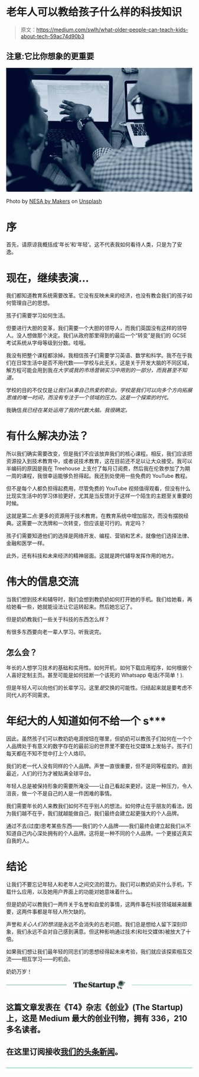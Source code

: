 # 老年人可以教给孩子什么样的科技知识

> 原文：<https://medium.com/swlh/what-older-people-can-teach-kids-about-tech-59ac74d90b3>

## 注意:它比你想象的更重要

![](img/b8de90f05b9a1a98c0bffb2b94886abb.png)

Photo by [NESA by Makers](https://unsplash.com/photos/BVr3XaBiWLU?utm_source=unsplash&utm_medium=referral&utm_content=creditCopyText) on [Unsplash](https://unsplash.com/search/photos/teach-technology?utm_source=unsplash&utm_medium=referral&utm_content=creditCopyText)

# 序

首先，请原谅我概括成‘年长’和‘年轻’。这不代表我如何看待人类，只是为了安逸。

# 现在，继续表演…

我们都知道教育系统需要改革。它没有反映未来的经济，也没有教会我们的孩子如何管理自己的思想。

孩子们需要学习如何生活。

但要进行大胆的变革，我们需要一个大胆的领导人，而我们英国没有这样的领导人。没人想做那个决定。我们从政府那里得到的最后一个“转变”是我们的 GCSE 考试系统从字母等级到分数。哇哦。

我没有把整个课程都涂掉。我相信孩子们需要学习英语、数学和科学。我不在乎我们在日常生活中是否不用代数——学校与此无关。这是关于开发大脑的不同区域，解方程可能会用到我*在大学或我的市场营销实习中用到的一部分，而我甚至不知道。*

学校的目的不仅仅是*让我们从事自己热爱的职业。学校是我们可以向多个方向拓展思维的唯一时间，而没有专注于一个领域的压力。这是一个探索的时代。*

我确信*我已经在某处运用了我的代数大脑。我很确定。*

# 有什么解决办法？

所以我们确实需要改变，但是我们不应该放弃我们的核心课程。相反，我们应该把资源投入到技术教育中，或者说技术教育，这在目前还不足以让大众接受。我可以半编码的原因是我在 Treehouse 上支付了每月订阅费，然后我在伦敦参加了为期一周的课程，我很幸运能够负担得起。我还到处使用一些免费的 YouTube 教程。

但不是每个人都负担得起费用，尽管免费的 YouTube 视频值得观看，但没有什么比现实生活中的学习体验更好，尤其是当反馈对于这样一个陌生的主题至关重要的时候。

这就是第二点:更多的资源用于技术教育。在教育系统中增加层次，而没有摆脱经典。这需要一次洗牌和一次转变，但应该是可行的。肯定吗？

孩子们需要知道他们的选择是网络开发、编程、营销和艺术，就像他们选择法律、金融和医学一样。

此外，还有科技和未来经济的精神层面。这就是跨代辅导发挥作用的地方。

# 伟大的信息交流

当我们想到技术和辅导时，我们会想到教奶奶如何打开她的手机。我们给她看，再给她看一些，她就能设法让它运转起来。然后她忘记了。

但是奶奶教我们一些关于科技的东西怎么样？

有很多东西要向老一辈人学习。听我说完。

## 怎么会？

年长的人想学习技术的基础和实用性。如何开机，如何下载应用程序，如何根据个人喜好定制主页。甚至可能是如何挂断一个该死的 Whatsapp 电话(不简单！).

但是年轻人可以向他们的长辈学习。这里*是*交换的可能性。归结起来就是要考虑不同代人的不同需求。

# 年纪大的人知道如何不给一个 s***

因此，虽然孩子们可以教奶奶电源按钮在哪里，但奶奶可以教孩子们如何在一个个人品牌处于有意义的数字存在的最前沿的世界里不要在社交媒体上发帖子。孩子们每天都在不知不觉中打上个人烙印。

我们的老一代人没有同样的个人品牌。声誉一直很重要，但不是同等程度的。直到最近，人们的行为才被贴满全球平台。

年轻人总是被保持形象的需要所淹没——让自己看起来更好。这是一种压力，令人沮丧，做一个不是自己的人是一件困难的事情。

我们需要年长的人来教我们如何不在乎别人的想法。如何停止在乎朋友的看法，因为我们越不在乎，我们就越能做自己，我们最终会建立起更强大的个人品牌。

通过不去(过度)思考某些东西——我们的个人品牌——我们最终会建立起我们从不知道自己内心深处拥有的个人品牌。这将是一种不同的个人品牌。一个更接近真实自我的人。

# 结论

让我们不要忘记年轻人和老年人之间交流的潜力。我们可以教奶奶买什么手机，下载什么应用，以及她用户界面上的功能对她意味着什么。

但是奶奶可以教我们一两件关于名誉和自爱的事情，这两件事在科技领域越来越重要，这两件事都是年轻人所欠缺的。

声誉和*关心人们的想法*是永远不会消失的古老问题。我们总是想给人留下深刻印象，我们永远不会对自己感到满意。但这种影响通过技术(和社交媒体)被放大了十倍。

如果我们想让我们最年轻的同志们的思想经得起未来考验，我们就应该探索相互交流——相互学习——的机会。

奶奶万岁！

[![](img/308a8d84fb9b2fab43d66c117fcc4bb4.png)](https://medium.com/swlh)

## 这篇文章发表在《T4》杂志《创业》(The Startup)上，这是 Medium 最大的创业刊物，拥有 336，210 多名读者。

## 在这里订阅接收[我们的头条新闻](http://growthsupply.com/the-startup-newsletter/)。

[![](img/b0164736ea17a63403e660de5dedf91a.png)](https://medium.com/swlh)